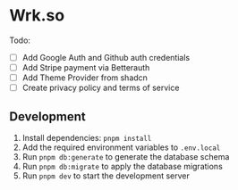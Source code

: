 # Wrk.so

Todo:

- [ ] Add Google Auth and Github auth credentials
- [ ] Add Stripe payment via Betterauth
- [ ] Add Theme Provider from shadcn
- [ ] Create privacy policy and terms of service

## Development

1. Install dependencies: `pnpm install`
2. Add the required environment variables to `.env.local`
3. Run `pnpm db:generate` to generate the database schema
4. Run `pnpm db:migrate` to apply the database migrations
5. Run `pnpm dev` to start the development server
